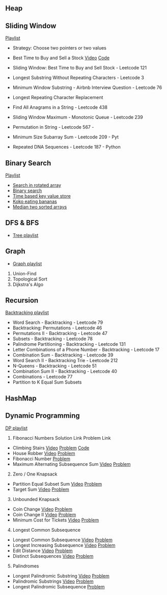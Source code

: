 ## Heap


## Sliding Window
[Playlist](https://www.youtube.com/watch?v=1pkOgXD63yU&list=PLot-Xpze53leOBgcVsJBEGrHPd_7x_koV)
- Strategy: Choose two pointers or two values 
- Best Time to Buy and Sell a Stock [Video](https://www.youtube.com/watch?v=1pkOgXD63yU) [Code](https://github.com/brpandey/leetcode/blob/master/rust/src/p0121_best_time_to_buy_sell.rs)

- Sliding Window: Best Time to Buy and Sell Stock - Leetcode 121
- Longest Substring Without Repeating Characters - Leetcode 3
- Minimum Window Substring - Airbnb Interview Question - Leetcode 76
- Longest Repeating Character Replacement
- Find All Anagrams in a String - Leetcode 438
- Sliding Window Maximum - Monotonic Queue - Leetcode 239
- Permutation in String - Leetcode 567 -
- Minimum Size Subarray Sum - Leetcode 209 - Pyt
- Repeated DNA Sequences - Leetcode 187 - Python

## Binary Search
[Playlist](https://www.youtube.com/playlist?list=PLot-Xpze53leNZQd0iINpD-MAhMOMzWvO)
- [Search in rotated array](https://github.com/brpandey/leetcode/blob/master/rust/src/p0033_search_in_rotated_sorted_array.rs)
- [Binary search](https://github.com/brpandey/leetcode/blob/master/rust/src/p0704_binary_search.rs)
- [Time based key value store](https://github.com/brpandey/leetcode/blob/master/rust/src/p0981_time_based_key_value_store.rs)
- [Koko eating bananas](https://github.com/brpandey/leetcode/blob/master/rust/src/p0875_koko_eating_bananas.rs)
- [Median two sorted arrays](https://github.com/brpandey/leetcode/blob/master/rust/src/p0004_median_two_sorted_arrays.rs)

## DFS & BFS
- [Tree playlist](https://www.youtube.com/watch?v=OnSn2XEQ4MY&list=PLot-Xpze53ldg4pN6PfzoJY7KsKcxF1jg&index=2&t=0s)

## Graph
- [Graph playlist](https://www.youtube.com/watch?v=EgI5nU9etnU&list=PLot-Xpze53ldBT_7QA8NVot219jFNr_GI&index=1&t=0s)

1. Union-Find
2. Topological Sort
3. Dijkstra's Algo

## Recursion
[Backtracking playlist](https://www.youtube.com/watch?v=pfiQ_PS1g8E&list=PLot-Xpze53lf5C3HSjCnyFghlW0G1HHXo)

- Word Search - Backtracking - Leetcode 79
- Backtracking: Permutations - Leetcode 46
- Permutations II - Backtracking - Leetcode 47
- Subsets - Backtracking - Leetcode 78
- Palindrome Partitioning - Backtracking - Leetcode 131
- Letter Combinations of a Phone Number - Backtracking - Leetcode 17
- Combination Sum - Backtracking - Leetcode 39
- Word Search II - Backtracking Trie - Leetcode 212
- N-Queens - Backtracking - Leetcode 51
- Combination Sum II - Backtracking - Leetcode 40
- Combinations - Leetcode 77
- Partition to K Equal Sum Subsets

## HashMap



## Dynamic Programming
[DP playlist](https://www.youtube.com/watch?v=g0npyaQtAQM&list=PLot-Xpze53lcvx_tjrr_m2lgD2NsRHlNO)

1. Fibonacci Numbers	Solution Link	Problem Link
- Climbing Stairs	[Video](https://youtu.be/Y0lT9Fck7qI)	[Problem](https://leetcode.com/problems/climbing-stairs/) [Code](https://github.com/brpandey/leetcode/blob/master/rust/src/p0070_climbing_stairs.rs)
- House Robber	[Video](https://youtu.be/73r3KWiEvyk)	[Problem](https://leetcode.com/problems/house-robber/)
- Fibonacci Number		[Problem](https://leetcode.com/problems/fibonacci-number/)
- Maximum Alternating Subsequence Sum	[Video](https://youtu.be/4v42XOuU1XA)	[Problem](https://leetcode.com/problems/maximum-alternating-subsequence-sum/)
		
2. Zero / One Knapsack		
- Partition Equal Subset Sum	[Video](https://youtu.be/IsvocB5BJhw)	[Problem](https://leetcode.com/problems/partition-equal-subset-sum/)
- Target Sum	[Video](https://www.youtube.com/watch?v=g0npyaQtAQM)	[Problem](https://leetcode.com/problems/target-sum/)
		
3. Unbounded Knapsack		
- Coin Change	[Video](https://youtu.be/H9bfqozjoqs)	[Problem](https://leetcode.com/problems/coin-change/)
- Coin Change II	[Video](https://www.youtube.com/watch?v=Mjy4hd2xgrs)	[Problem](https://leetcode.com/problems/coin-change-2/)
- Minimum Cost for Tickets	[Video](https://www.youtube.com/watch?v=4pY1bsBpIY4)	[Problem](https://leetcode.com/problems/minimum-cost-for-tickets/)
		
4. Longest Common Subsequence		
- Longest Common Subsequence	[Video](https://youtu.be/Ua0GhsJSlWM)	[Problem](https://leetcode.com/problems/longest-common-subsequence/)
- Longest Increasing Subsequence	[Video](https://youtu.be/cjWnW0hdF1Y)	[Problem](https://leetcode.com/problems/longest-increasing-subsequence/)
- Edit Distance	[Video](https://youtu.be/XYi2-LPrwm4)	[Problem](https://leetcode.com/problems/edit-distance/)
- Distinct Subsequences	[Video](https://youtu.be/-RDzMJ33nx8)	[Problem](https://leetcode.com/problems/distinct-subsequences/)
		
5. Palindromes		
- Longest Palindromic Substring	[Video](https://youtu.be/XYQecbcd6_c)	[Problem](https://leetcode.com/problems/longest-palindromic-substring)
- Palindromic Substrings	[Video](https://youtu.be/4RACzI5-du8)	[Problem](https://leetcode.com/problems/palindromic-substrings/)
- Longest Palindromic Subsequence		[Problem](https://leetcode.com/problems/longest-palindromic-subsequence/)

